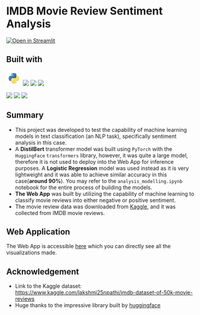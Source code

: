 # IMDB Movie Review Sentiment Analysis

[![Open in Streamlit](https://static.streamlit.io/badges/streamlit_badge_black_white.svg)](https://imdb-review-sentiment-1.herokuapp.com/)

## Built with
<code><img height="40" src="https://raw.githubusercontent.com/github/explore/80688e429a7d4ef2fca1e82350fe8e3517d3494d/topics/python/python.png"></code>
<code><img height="40" src="https://raw.githubusercontent.com/numpy/numpy/7e7f4adab814b223f7f917369a72757cd28b10cb/branding/icons/numpylogo.svg"></code>
<code><img height="40" src="https://raw.githubusercontent.com/pandas-dev/pandas/761bceb77d44aa63b71dda43ca46e8fd4b9d7422/web/pandas/static/img/pandas.svg"></code>
<code><img height="40" src="https://cdn.analyticsvidhya.com/wp-content/uploads/2020/10/image4.jpg"></code>

<code><img height="40" src="https://upload.wikimedia.org/wikipedia/commons/thumb/0/05/Scikit_learn_logo_small.svg/1280px-Scikit_learn_logo_small.svg.png"></code>
<code><img height="40" src="https://miro.medium.com/max/691/0*xXUYOs5MWWenxoNz"></code>
<code><img height="40" src="https://image4.owler.com/logo/hugging-face_owler_20191218_073707_original.png"></code>


## Summary
- This project was developed to test the capability of machine learning models in text classification (an NLP task), specifically sentiment analysis in this case.
- A **DistilBert** transformer model was built using `PyTorch` with the `HuggingFace` `transformers` library, however, it was quite a large model, therefore it is not used to deploy into the Web App for inference purposes. A **Logistic Regression** model was used instead as it is very lightweight and it was able to achieve similar accuracy in this case(**around 90%**). You may refer to the `analysis_modelling.ipynb` notebook for the entire process of building the models.
- **The Web App** was built by utilizing the capability of machine learning to classify movie reviews into either negative or positive sentiment.
- The movie review data was downloaded from [Kaggle](https://www.kaggle.com/lakshmi25npathi/imdb-dataset-of-50k-movie-reviews), and it was collected from IMDB movie reviews.

## Web Application
The Web App is accessible [here](https://imdb-review-sentiment-1.herokuapp.com/) which you can directly see all the visualizations made.

## Acknowledgement
- Link to the Kaggle dataset: https://www.kaggle.com/lakshmi25npathi/imdb-dataset-of-50k-movie-reviews
- Huge thanks to the impressive library built by [huggingface](https://github.com/huggingface/transformers)